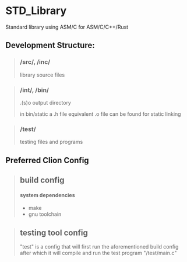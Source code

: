 # STD_Library
Standard library using ASM/C for ASM/C/C++/Rust

## Development Structure:

> ### /src/, /inc/
> library source files

> ### /int/, /bin/
> .(s)o output directory
> 
> in bin/static a .h file equivalent .o file can be found for static linking

> ### /test/
> testing files and programs

## Preferred Clion Config

> ## build config
> #### system dependencies
> * make
> * gnu toolchain

> ## testing tool config
> "test" is a config that will first run the aforementioned build config after which it will compile and run the test program "/test/main.c"